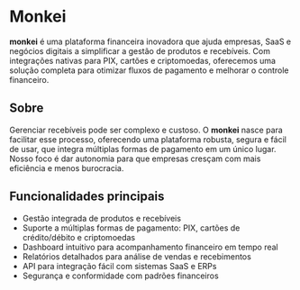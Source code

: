 # Monkei

**monkei** é uma plataforma financeira inovadora que ajuda empresas, SaaS e negócios digitais a simplificar a gestão de produtos e recebíveis. Com integrações nativas para PIX, cartões e criptomoedas, oferecemos uma solução completa para otimizar fluxos de pagamento e melhorar o controle financeiro.

## Sobre

Gerenciar recebíveis pode ser complexo e custoso. O **monkei** nasce para facilitar esse processo, oferecendo uma plataforma robusta, segura e fácil de usar, que integra múltiplas formas de pagamento em um único lugar. Nosso foco é dar autonomia para que empresas cresçam com mais eficiência e menos burocracia.

## Funcionalidades principais

- Gestão integrada de produtos e recebíveis
- Suporte a múltiplas formas de pagamento: PIX, cartões de crédito/débito e criptomoedas
- Dashboard intuitivo para acompanhamento financeiro em tempo real
- Relatórios detalhados para análise de vendas e recebimentos
- API para integração fácil com sistemas SaaS e ERPs
- Segurança e conformidade com padrões financeiros
